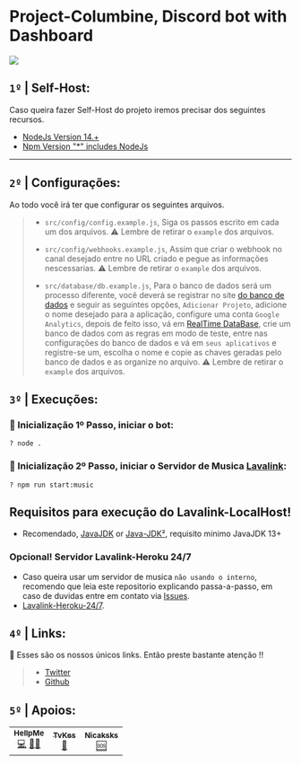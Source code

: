 # Project-Columbine, Discord bot with Dashboard

![](//)

## `1º` **|** Self-Host:
Caso queira fazer Self-Host do projeto iremos precisar dos seguintes recursos.
- [NodeJs Version 14.+](https://nodejs.org/)
- [Npm Version "*" includes NodeJs](https://nodejs.org/en/download/)
---
## `2º` **|** Configurações:
Ao todo você irá ter que configurar os seguintes arquivos. 
> - `src/config/config.example.js`, Siga os passos escrito em cada um dos arquivos. ⚠️ Lembre de retirar o `example` dos arquivos.
>
> - `src/config/webhooks.example.js`, Assim que criar o webhook no canal desejado entre no URL criado e pegue as informações nescessarias. ⚠️ Lembre de retirar o `example` dos arquivos.
>
> - `src/database/db.example.js`, Para o banco de dados será um processo diferente, você deverá se registrar no site [do banco de dados](https://firebase.google.com/) e seguir as seguintes opções, `Adicionar Projeto`, adicione o nome desejado para a aplicação, configure uma conta `Google Analytics`, depois de feito isso, vá em [RealTime DataBase](https://console.firebase.google.com/u/0/project/YOU_PROJECT_NAME_HERE/database), crie um banco de dados com as regras em modo de teste, entre nas configurações do banco de dados e vá em `seus aplicativos` e registre-se um, escolha o nome e copie as chaves geradas pelo banco de dados e as organize no arquivo. ⚠️ Lembre de retirar o `example` dos arquivos.

## `3º` **|** Execuções:

### 🔌 Inicialização 1º Passo, iniciar o bot:
```shell
? node .
```
### 🔌 Inicialização 2º Passo, iniciar o Servidor de Musica [Lavalink](https://github.com/freyacodes/Lavalink):
```shell
? npm run start:music
```
## Requisitos para execução do Lavalink-LocalHost!
- Recomendado, [JavaJDK](https://www.oracle.com/java/technologies/javase/jdk13-archive-downloads.html) or [Java-JDK²](https://jdk.java.net/16/), requisito minimo JavaJDK 13+


### Opcional! Servidor Lavalink-Heroku 24/7
- Caso queira usar um servidor de musica `não usando o interno`, recomendo que leia este repositorio explicando passa-a-passo, em caso de duvidas entre em contato via [Issues](https://github.com/HellpMe/Lavalink-Heroku-24-7/issues).
- [Lavalink-Heroku-24/7](https://github.com/HellpMe/Lavalink-Heroku-24-7).


## `4º` **|** Links:
🔗 Esses são os nossos únicos links. Então preste bastante atenção !!
> - [Twitter](https://twitter.com/CyberPlank_2077)
> - [Github](https://github.com/HellpMe)
## `5º` **|** Apoios:
<table>
  <tr>
     <td align="center"><a href="https://github.com/HellpMe"><img src="https://hellpme.github.io/assets/apoios-github/CyberPlank_2077.jpg" alt=""/><br /><sub><b>HellpMe</b></sub></a><br /><a href="https://github.com/HellpMe/Project-Columbine/commits/master" title="Coder">💻</a> <a href="#maintenance-HellpMe" title="Manutenções">🚧</a><a href="#design-HellpMe" title="Design">🎨</a></td>
    <td align="center"><a href="https://www.twitch.tv/tvkes"><img src="https://hellpme.github.io/assets/apoios-github/TvKes.png"alt=""/><br /><sub><b>TvKes</b></sub></a><br /><a href="https://www.behance.net/lucasr-dsgn" title="Design">🎨</a></td>
    <td align="center"><a href="https://twitter.com/nicaksks"><img src="https://hellpme.github.io/assets/apoios-github/Nicaksks.jpg"alt=""/><br /><sub><b>Nicaksks</b></sub></a><br /><a href="#support-Nicaksks" title="Support">🆘</a></td>
  </tr>
</table>
